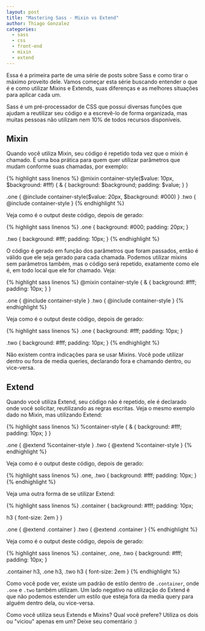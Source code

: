 ```yaml
---
layout: post
title: "Mastering Sass - Mixin vs Extend"
author: Thiago Gonzalez
categories:
  - sass
  - css
  - front-end
  - mixin
  - extend
---
```


Essa é a primeira parte de uma série de posts sobre Sass e como tirar o máximo proveito dele. Vamos começar esta série buscando entender o que é e como utilizar Mixins e Extends, suas diferenças e as melhores situações para aplicar cada um.
<!--more-->

Sass é um pré-processador de CSS que possui diversas funções que ajudam a reutilizar seu código e a escrevê-lo de forma organizada, mas muitas pessoas não utilizam nem 10% de todos recursos disponíveis.

## Mixin
Quando você utiliza Mixin, seu código é repetido toda vez que o mixin é chamado. É uma boa prática para quem quer utilizar parâmetros que mudam conforme suas chamadas, por exemplo:

{% highlight sass linenos %}
@mixin container-style($value: 10px, $background: #fff) {
  & {
    background: $background;
    padding: $value;
  }
}

.one { @include container-style($value: 20px, $background: #000) }
.two { @include container-style }
{% endhighlight %}

Veja como é o output deste código, depois de gerado:

{% highlight sass linenos %}
.one {
  background: #000;
  padding: 20px;
}

.two {
  background: #fff;
  padding: 10px;
}
{% endhighlight %}

O código é gerado em função dos parâmetros que foram passados, então é válido que ele seja gerado para cada chamada.
Podemos utilizar mixins sem parâmetros também, mas o código será repetido, exatamente como ele é, em todo local que ele for chamado. Veja:

{% highlight sass linenos %}
@mixin container-style {
  & {
    background: #fff;
    padding: 10px;
  }
}

.one { @include container-style }
.two { @include container-style }
{% endhighlight %}

Veja como é o output deste código, depois de gerado:

{% highlight sass linenos %}
.one {
  background: #fff;
  padding: 10px;
}

.two {
  background: #fff;
  padding: 10px;
}
{% endhighlight %}

Não existem contra indicações para se usar Mixins. Você pode utilizar dentro ou fora de media queries, declarando fora e chamando dentro, ou vice-versa.


## Extend
Quando você utiliza Extend, seu código não é repetido, ele é declarado onde você solicitar, reutilizando as regras escritas. Veja o mesmo exemplo dado no Mixin, mas utilizando Extend:

{% highlight sass linenos %}
%container-style {
  & {
    background: #fff;
    padding: 10px;
  }
}

.one { @extend %container-style }
.two { @extend %container-style }
{% endhighlight %}

Veja como é o output deste código, depois de gerado:

{% highlight sass linenos %}
.one, .two {
  background: #fff;
  padding: 10px;
}
{% endhighlight %}

Veja uma outra forma de se utilizar Extend:

{% highlight sass linenos %}
.container {
  background: #fff;
  padding: 10px;

  h3 { font-size: 2em } 
}

.one { @extend .container }
.two { @extend .container }
{% endhighlight %}

Veja como é o output deste código, depois de gerado:

{% highlight sass linenos %}
.container, .one, .two {
  background: #fff;
  padding: 10px;
}

.container h3, .one h3, .two h3 { font-size: 2em }
{% endhighlight %}

Como você pode ver, existe um padrão de estilo dentro de `.container`, onde `.one` e `.two` também utilizam.
Um lado negativo na utilização do Extend é que não podemos estender um estilo que esteja fora da media query para alguém dentro dela, ou vice-versa.

Como você utiliza seus Extends e Mixins? Qual você prefere? Utiliza os dois ou "viciou" apenas em um?
Deixe seu comentário :)
